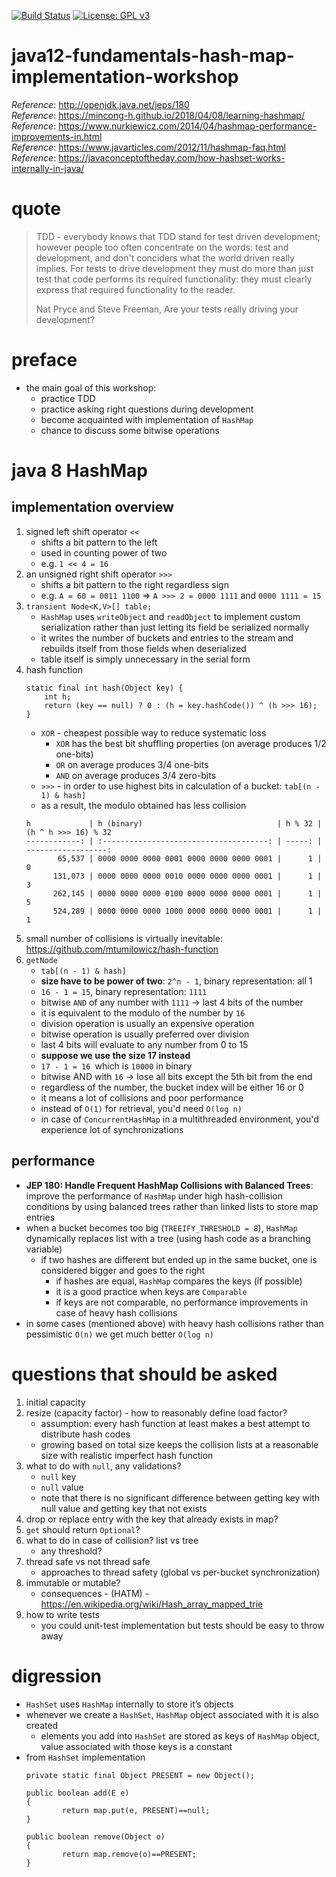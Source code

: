 [![Build Status](https://travis-ci.com/mtumilowicz/java12-fundamentals-hash-map-implementation.svg?branch=master)](https://travis-ci.com/mtumilowicz/java12-fundamentals-hash-map-implementation)
[![License: GPL v3](https://img.shields.io/badge/License-GPLv3-blue.svg)](https://www.gnu.org/licenses/gpl-3.0)

# java12-fundamentals-hash-map-implementation-workshop

_Reference_: http://openjdk.java.net/jeps/180  
_Reference_: https://mincong-h.github.io/2018/04/08/learning-hashmap/  
_Reference_: https://www.nurkiewicz.com/2014/04/hashmap-performance-improvements-in.html  
_Reference_: https://www.javarticles.com/2012/11/hashmap-faq.html  
_Reference_: https://javaconceptoftheday.com/how-hashset-works-internally-in-java/

# quote
> TDD - everybody knows that TDD stand for test driven development; however people too often concentrate on the 
words: test and development, and don't conciders what the world driven really implies. For tests to drive 
development they must do more than just test that code performs its required functionality: they must clearly 
express that required functionality to the reader.  
>
> Nat Pryce and Steve Freeman, Are your tests really driving  your development?

# preface
* the main goal of this workshop:
    * practice TDD
    * practice asking right questions during development
    * become acquainted with implementation of `HashMap` 
    * chance to discuss some bitwise operations

# java 8 HashMap
## implementation overview
1. signed left shift operator `<<` 
    * shifts a bit pattern to the left
    * used in counting power of two
    * e.g. `1 << 4 = 16`
1.  an unsigned right shift operator `>>>`
    * shifts a bit pattern to the right regardless sign
    * e.g. `A = 60 = 0011 1100` => `A >>> 2 = 0000 1111` and `0000 1111 = 15`    
1. `transient Node<K,V>[] table;`
    * `HashMap` uses `writeObject` and `readObject` to implement custom serialization rather than 
    just letting its field be serialized normally
    * it writes the number of buckets and entries to the stream and rebuilds itself from those fields 
    when deserialized
    * table itself is simply unnecessary in the serial form
1. hash function
    ```
    static final int hash(Object key) {
        int h;
        return (key == null) ? 0 : (h = key.hashCode()) ^ (h >>> 16);
    }
    ```    
    * `XOR` - cheapest possible way to reduce systematic loss
        * `XOR` has the best bit shuffling properties (on average produces 1/2 one-bits)
        * `OR` on average produces 3/4 one-bits 
        * `AND` on average produces 3/4 zero-bits
    * `>>>` - in order to use highest bits in calculation of a bucket: `tab[(n - 1) & hash]`
    * as a result, the modulo obtained has less collision
    ```
    h             | h (binary)                              | h % 32 | (h ^ h >>> 16) % 32
    ------------: | :-------------------------------------: | -----: | ------------------:
           65,537 | 0000 0000 0000 0001 0000 0000 0000 0001 |      1 |                   0
          131,073 | 0000 0000 0000 0010 0000 0000 0000 0001 |      1 |                   3
          262,145 | 0000 0000 0000 0100 0000 0000 0000 0001 |      1 |                   5
          524,289 | 0000 0000 0000 1000 0000 0000 0000 0001 |      1 |                   1
    ```
1. small number of collisions is virtually inevitable: https://github.com/mtumilowicz/hash-function
1. `getNode`
    * `tab[(n - 1) & hash]`
    * **size have to be power of two**: `2^n - 1`, binary representation: all 1 
    * `16 - 1 = 15`, binary representation: `1111`
    * bitwise `AND` of any number with `1111` -> last 4 bits of the number
    * it is equivalent to the modulo of the number by `16`
    * division operation is usually an expensive operation
    * bitwise operation is usually preferred over division
    * last 4 bits will evaluate to any number from  0 to 15
    * **suppose we use the size 17 instead**
    * `17 - 1 = 16 `which is `10000` in binary 
    * bitwise AND with `16` -> lose all bits except the 5th bit from the end
    * regardless of the number, the bucket index will be either 16 or 0
    * it means a lot of collisions and poor performance
    * instead of `O(1)` for retrieval, you'd need `O(log n)`
    * in case of `ConcurrentHashMap` in a multithreaded environment, you'd experience lot of synchronizations
## performance
* **JEP 180: Handle Frequent HashMap Collisions with Balanced Trees**: improve the performance of 
`HashMap` under high hash-collision conditions by using balanced trees rather than linked lists to store map 
entries
* when a bucket becomes too big (`TREEIFY_THRESHOLD = 8`), `HashMap` dynamically replaces list
with a tree (using hash code as a branching variable)
    * if two hashes are different but ended up in the same bucket, one is considered bigger and goes to the right 
        * if hashes are equal, `HashMap` compares the keys (if possible) 
        * it is a good practice when keys are `Comparable`
        * if keys are not comparable, no performance improvements in case of heavy hash collisions
* in some cases (mentioned above) with heavy hash collisions rather than pessimistic `O(n)` we 
get much better `O(log n)`

# questions that should be asked
1. initial capacity
1. resize (capacity factor) - how to reasonably define load factor?
    * assumption: every hash function at least makes a best attempt to distribute hash codes
    * growing based on total size keeps the collision lists at a reasonable size with realistic imperfect 
    hash function
1. what to do with `null`, any validations?
    * `null` key
    * `null` value
    * note that there is no significant difference between getting key with null value and getting key that
    not exists
1. drop or replace entry with the key that already exists in map?
1. `get` should return `Optional`?
1. what to do in case of collision? list vs tree 
    * any threshold?
1. thread safe vs not thread safe
    * approaches to thread safety (global vs per-bucket synchronization)
1. immutable or mutable?
    * consequences - (HATM) - https://en.wikipedia.org/wiki/Hash_array_mapped_trie
1. how to write tests
    * you could unit-test implementation but tests should be easy to throw away
# digression
* `HashSet` uses `HashMap` internally to store it’s objects 
* whenever we create a `HashSet`, `HashMap` object associated with it is also created
    * elements you add into `HashSet` are stored as keys of `HashMap` object, value associated with those 
    keys is a constant
* from `HashSet` implementation
    ```
    private static final Object PRESENT = new Object();
    
    public boolean add(E e)
    {
            return map.put(e, PRESENT)==null;
    }
    
    public boolean remove(Object o)
    {
            return map.remove(o)==PRESENT;
    }
    ```